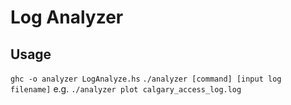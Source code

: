 # Log Analyzer

## Usage
`ghc -o analyzer LogAnalyze.hs`
`./analyzer [command] [input log filename]` e.g. `./analyzer plot calgary_access_log.log`
##

